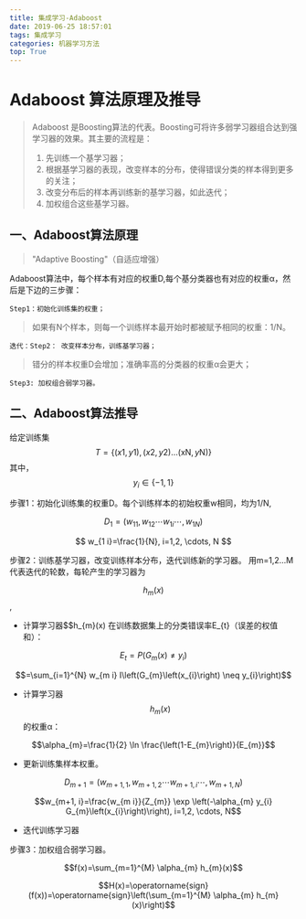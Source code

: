 ```yaml
---
title: 集成学习-Adaboost
date: 2019-06-25 18:57:01
tags: 集成学习
categories: 机器学习方法
top: True
---
```

# Adaboost 算法原理及推导

> Adaboost 是Boosting算法的代表。Boosting可将许多弱学习器组合达到强学习器的效果。其主要的流程是：
> 1. 先训练一个基学习器；
> 2. 根据基学习器的表现，改变样本的分布，使得错误分类的样本得到更多的关注；
> 3. 改变分布后的样本再训练新的基学习器，如此迭代；
> 4. 加权组合这些基学习器。

## 一、Adaboost算法原理

> "Adaptive Boosting"（自适应增强）

Adaboost算法中，每个样本有对应的权重D,每个基分类器也有对应的权重α，然后是下边的三步骤：

    Step1：初始化训练集的权重；
> 如果有N个样本，则每一个训练样本最开始时都被赋予相同的权重：1/N。

    迭代：Step2： 改变样本分布，训练基学习器；
> 错分的样本权重D会增加；准确率高的分类器的权重α会更大；

    Step3: 加权组合弱学习器。
    
## 二、Adaboost算法推导

给定训练集
$$
T=\{(x 1, y 1),(x 2, y 2) \ldots(\mathrm{xN}, y \mathrm{N})\}
$$
其中，
$$
y_{i} \in\{-1,1\}
$$

步骤1：初始化训练集的权重D。每个训练样本的初始权重w相同，均为1/N,

$$
D_{1}=\left(w_{11}, w_{12} \cdots w_{1 i} \cdots, w_{1 N}\right)
$$

$$
w_{1 i}=\frac{1}{N}, i=1,2, \cdots, N
$$

步骤2：训练基学习器，改变训练样本分布，迭代训练新的学习器。
用m=1,2...M 代表迭代的轮数，每轮产生的学习器为

$$h_{m}(x)$$,

- 计算学习器$$h_{m}(x) 在训练数据集上的分类错误率E_{t}（误差的权值和）：

$$E_{t}=P\left(G_{m}(x) \neq y_{i}\right)$$

$$=\sum_{i=1}^{N} w_{m i} I\left(G_{m}\left(x_{i}\right) \neq y_{i}\right)$$

- 计算学习器$$h_{m}(x)$$的权重α：

$$\alpha_{m}=\frac{1}{2} \ln \frac{\left(1-E_{m}\right)}{E_{m}}$$

- 更新训练集样本权重。

$$D_{m+1}=\left(w_{m+1,1}, w_{m+1,2} \cdots w_{m+1, i} \cdots, w_{m+1, N}\right)$$

$$w_{m+1, i}=\frac{w_{m i}}{Z_{m}} \exp \left(-\alpha_{m} y_{i} G_{m}\left(x_{i}\right)\right), i=1,2, \cdots, N$$

- 迭代训练学习器

步骤3：加权组合弱学习器。

$$f(x)=\sum_{m=1}^{M} \alpha_{m} h_{m}(x)$$

$$H(x)=\operatorname{sign}(f(x))=\operatorname{sign}\left(\sum_{m=1}^{M} \alpha_{m} h_{m}(x)\right)$$


